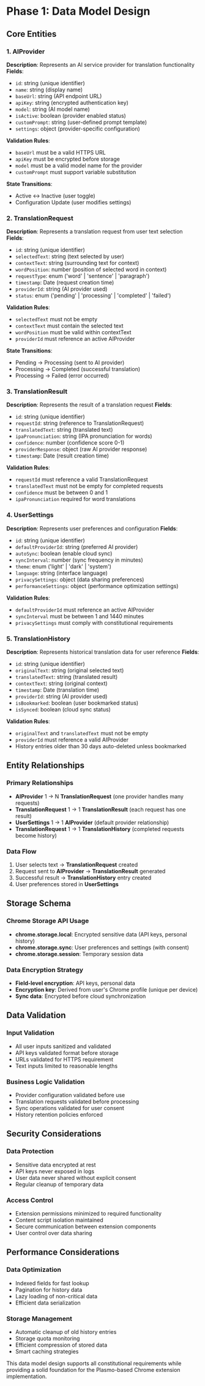 # Phase 1: Data Model Design

## Core Entities

### 1. AIProvider
**Description**: Represents an AI service provider for translation functionality
**Fields**:
- `id`: string (unique identifier)
- `name`: string (display name)
- `baseUrl`: string (API endpoint URL)
- `apiKey`: string (encrypted authentication key)
- `model`: string (AI model name)
- `isActive`: boolean (provider enabled status)
- `customPrompt`: string (user-defined prompt template)
- `settings`: object (provider-specific configuration)

**Validation Rules**:
- `baseUrl` must be a valid HTTPS URL
- `apiKey` must be encrypted before storage
- `model` must be a valid model name for the provider
- `customPrompt` must support variable substitution

**State Transitions**:
- Active ↔ Inactive (user toggle)
- Configuration Update (user modifies settings)

### 2. TranslationRequest
**Description**: Represents a translation request from user text selection
**Fields**:
- `id`: string (unique identifier)
- `selectedText`: string (text selected by user)
- `contextText`: string (surrounding text for context)
- `wordPosition`: number (position of selected word in context)
- `requestType`: enum ('word' | 'sentence' | 'paragraph')
- `timestamp`: Date (request creation time)
- `providerId`: string (AI provider used)
- `status`: enum ('pending' | 'processing' | 'completed' | 'failed')

**Validation Rules**:
- `selectedText` must not be empty
- `contextText` must contain the selected text
- `wordPosition` must be valid within contextText
- `providerId` must reference an active AIProvider

**State Transitions**:
- Pending → Processing (sent to AI provider)
- Processing → Completed (successful translation)
- Processing → Failed (error occurred)

### 3. TranslationResult
**Description**: Represents the result of a translation request
**Fields**:
- `id`: string (unique identifier)
- `requestId`: string (reference to TranslationRequest)
- `translatedText`: string (translated text)
- `ipaPronunciation`: string (IPA pronunciation for words)
- `confidence`: number (confidence score 0-1)
- `providerResponse`: object (raw AI provider response)
- `timestamp`: Date (result creation time)

**Validation Rules**:
- `requestId` must reference a valid TranslationRequest
- `translatedText` must not be empty for completed requests
- `confidence` must be between 0 and 1
- `ipaPronunciation` required for word translations

### 4. UserSettings
**Description**: Represents user preferences and configuration
**Fields**:
- `id`: string (unique identifier)
- `defaultProviderId`: string (preferred AI provider)
- `autoSync`: boolean (enable cloud sync)
- `syncInterval`: number (sync frequency in minutes)
- `theme`: enum ('light' | 'dark' | 'system')
- `language`: string (interface language)
- `privacySettings`: object (data sharing preferences)
- `performanceSettings`: object (performance optimization settings)

**Validation Rules**:
- `defaultProviderId` must reference an active AIProvider
- `syncInterval` must be between 1 and 1440 minutes
- `privacySettings` must comply with constitutional requirements

### 5. TranslationHistory
**Description**: Represents historical translation data for user reference
**Fields**:
- `id`: string (unique identifier)
- `originalText`: string (original selected text)
- `translatedText`: string (translated result)
- `contextText`: string (original context)
- `timestamp`: Date (translation time)
- `providerId`: string (AI provider used)
- `isBookmarked`: boolean (user bookmarked status)
- `isSynced`: boolean (cloud sync status)

**Validation Rules**:
- `originalText` and `translatedText` must not be empty
- `providerId` must reference a valid AIProvider
- History entries older than 30 days auto-deleted unless bookmarked

## Entity Relationships

### Primary Relationships
- **AIProvider** 1 → N **TranslationRequest** (one provider handles many requests)
- **TranslationRequest** 1 → 1 **TranslationResult** (each request has one result)
- **UserSettings** 1 → 1 **AIProvider** (default provider relationship)
- **TranslationRequest** 1 → 1 **TranslationHistory** (completed requests become history)

### Data Flow
1. User selects text → **TranslationRequest** created
2. Request sent to **AIProvider** → **TranslationResult** generated
3. Successful result → **TranslationHistory** entry created
4. User preferences stored in **UserSettings**

## Storage Schema

### Chrome Storage API Usage
- **chrome.storage.local**: Encrypted sensitive data (API keys, personal history)
- **chrome.storage.sync**: User preferences and settings (with consent)
- **chrome.storage.session**: Temporary session data

### Data Encryption Strategy
- **Field-level encryption**: API keys, personal data
- **Encryption key**: Derived from user's Chrome profile (unique per device)
- **Sync data**: Encrypted before cloud synchronization

## Data Validation

### Input Validation
- All user inputs sanitized and validated
- API keys validated format before storage
- URLs validated for HTTPS requirement
- Text inputs limited to reasonable lengths

### Business Logic Validation
- Provider configuration validated before use
- Translation requests validated before processing
- Sync operations validated for user consent
- History retention policies enforced

## Security Considerations

### Data Protection
- Sensitive data encrypted at rest
- API keys never exposed in logs
- User data never shared without explicit consent
- Regular cleanup of temporary data

### Access Control
- Extension permissions minimized to required functionality
- Content script isolation maintained
- Secure communication between extension components
- User control over data sharing

## Performance Considerations

### Data Optimization
- Indexed fields for fast lookup
- Pagination for history data
- Lazy loading of non-critical data
- Efficient data serialization

### Storage Management
- Automatic cleanup of old history entries
- Storage quota monitoring
- Efficient compression of stored data
- Smart caching strategies

This data model design supports all constitutional requirements while providing a solid foundation for the Plasmo-based Chrome extension implementation.